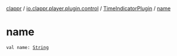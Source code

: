 [clappr](../../index.md) / [io.clappr.player.plugin.control](../index.md) / [TimeIndicatorPlugin](index.md) / [name](./name.md)

# name

`val name: `[`String`](https://kotlinlang.org/api/latest/jvm/stdlib/kotlin/-string/index.html)